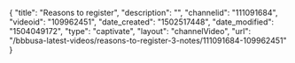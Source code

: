 {
    "title": "Reasons to register",
    "description": "",
    "channelid": "111091684",
    "videoid": "109962451",
    "date_created": "1502517448",
    "date_modified": "1504049172",
    "type": "captivate",
    "layout": "channelVideo",
    "url": "\/bbbusa-latest-videos\/reasons-to-register-3-notes\/111091684-109962451"
}